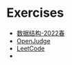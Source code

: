 # Exercises

- [数据结构-2022春](https://github.com/densa2333/Exercises/tree/main/%E6%95%B0%E6%8D%AE%E7%BB%93%E6%9E%84-2022%E6%98%A5)
- [OpenJudge](https://github.com/densa2333/Exercises/tree/main/OpenJudge)
- [LeetCode](https://github.com/densa2333/Exercises/tree/main/LeetCode)
- 